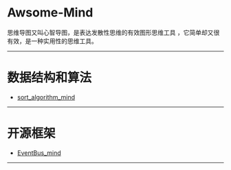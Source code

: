 # Awsome-Mind

思维导图又叫心智导图，是表达发散性思维的有效图形思维工具 ，它简单却又很有效，是一种实用性的思维工具。

------------------

# 数据结构和算法

* [sort_algorithm_mind](https://github.com/xianfeng92/Awsome-Mind/blob/master/images/sort_algorithm.png)

-------------------

# 开源框架

* [EventBus_mind](https://github.com/xianfeng92/Awsome-Android/blob/master/images/EventBus_mind.png)

-------------------
